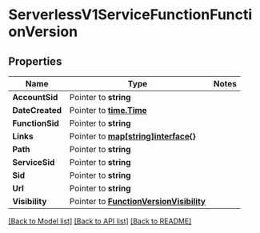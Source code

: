 # ServerlessV1ServiceFunctionFunctionVersion

## Properties
Name | Type | Notes
------------ | ------------- | -------------
**AccountSid** | Pointer to **string** | 
**DateCreated** | Pointer to [**time.Time**](time.Time.md) | 
**FunctionSid** | Pointer to **string** | 
**Links** | Pointer to [**map[string]interface{}**](.md) | 
**Path** | Pointer to **string** | 
**ServiceSid** | Pointer to **string** | 
**Sid** | Pointer to **string** | 
**Url** | Pointer to **string** | 
**Visibility** | Pointer to [**FunctionVersionVisibility**](function_version_visibility.md) | 

[[Back to Model list]](../README.md#documentation-for-models) [[Back to API list]](../README.md#documentation-for-api-endpoints) [[Back to README]](../README.md)


